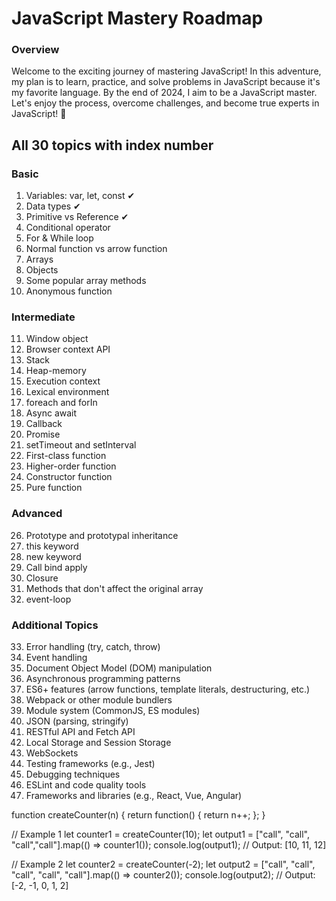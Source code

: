 # JavaScript Mastery Roadmap

### Overview

Welcome to the exciting journey of mastering JavaScript! In this adventure, my plan is to learn, practice, and solve problems in JavaScript because it's my favorite language. By the end of 2024, I aim to be a JavaScript master. Let's enjoy the process, overcome challenges, and become true experts in JavaScript! 🚀

## All 30 topics with index number

### Basic

1. Variables: var, let, const  ✔
2. Data types ✔
3. Primitive vs Reference ✔
4. Conditional operator
5. For & While loop
6. Normal function vs arrow function
7. Arrays
8. Objects
9. Some popular array methods
10. Anonymous function

### Intermediate

11. Window object
12. Browser context API
13. Stack
14. Heap-memory
15. Execution context
16. Lexical environment
17. foreach and forIn
18. Async await
19. Callback
20. Promise
21. setTimeout and setInterval
22. First-class function
23. Higher-order function
24. Constructor function
25. Pure function

### Advanced

26. Prototype and prototypal inheritance
27. this keyword
28. new keyword
29. Call bind apply
30. Closure
31. Methods that don't affect the original array
32. event-loop

### Additional Topics

33. Error handling (try, catch, throw)
34. Event handling
35. Document Object Model (DOM) manipulation
36. Asynchronous programming patterns
37. ES6+ features (arrow functions, template literals, destructuring, etc.)
38. Webpack or other module bundlers
39. Module system (CommonJS, ES modules)
40. JSON (parsing, stringify)
41. RESTful API and Fetch API
42. Local Storage and Session Storage
43. WebSockets
44. Testing frameworks (e.g., Jest)
45. Debugging techniques
46. ESLint and code quality tools
47. Frameworks and libraries (e.g., React, Vue, Angular)


function createCounter(n) {
    return function() {
      return n++;
    };
  }
  
  // Example 1
  let counter1 = createCounter(10);
  let output1 = ["call", "call", "call","call"].map(() => counter1());
  console.log(output1); // Output: [10, 11, 12]
  
  // Example 2
  let counter2 = createCounter(-2);
  let output2 = ["call", "call", "call", "call", "call"].map(() => counter2());
  console.log(output2); // Output: [-2, -1, 0, 1, 2]
  